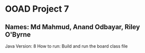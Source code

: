# OOAD Project 7

## Names: Md Mahmud, Anand Odbayar, Riley O'Byrne
Java Version: 8
How to run: Build and run the board class file
